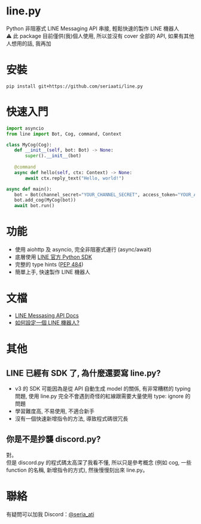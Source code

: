 # line.py
 Python 非阻塞式 LINE Messaging API 串接, 輕鬆快速的製作 LINE 機器人  
 ⚠️ 此 package 目前僅供(我)個人使用, 所以並沒有 cover 全部的 API, 如果有其他人想用的話, 我再加

# 安裝
 ```
 pip install git+https://github.com/seriaati/line.py
 ```

# 快速入門
 ```py
 import asyncio
 from line import Bot, Cog, command, Context

 class MyCog(Cog):
    def __init__(self, bot: Bot) -> None:
        super().__init__(bot)
    
    @command
    async def hello(self, ctx: Context) -> None:
        await ctx.reply_text("Hello, world!")

 async def main():
    bot = Bot(channel_secret="YOUR_CHANNEL_SECRET", access_token="YOUR_ACCESS_TOKEN")
    bot.add_cog(MyCog(bot))
    await bot.run()
 ```

# 功能
 - 使用 aiohttp 及 asyncio, 完全非阻塞式運行 (async/await)
 - 底層使用 [LINE 官方 Python SDK](https://github.com/line/line-bot-sdk-python/)
 - 完整的 type hints ([PEP 484](https://peps.python.org/pep-0484/))
 - 簡單上手, 快速製作 LINE 機器人

# 文檔
 - [LINE Messasing API Docs](https://developers.line.biz/en/docs/messaging-api/)
 - [如何設定一個 LINE 機器人?](https://seraiati.notion.site/LINE-715e0c72e7c8481eb81ef19c8cf6ddfb?pvs=4)

# 其他
## LINE 已經有 SDK 了, 為什麼還要寫 line.py?
 - v3 的 SDK 可能因為是從 API 自動生成 model 的關係, 有非常糟糕的 typing 問題, 使用 line.py 完全不會遇到奇怪的紅線跟需要大量使用 type: ignore 的問題
 - 學習難度高, 不易使用, 不適合新手
 - 沒有一個快速新增指令的方法, 導致程式碼很冗長
## 你是不是抄襲 discord.py?
 對。  
 但是 discord.py 的程式碼太高深了我看不懂, 所以只是參考概念 (例如 cog, 一些 function 的名稱, 新增指令的方式), 然後慢慢刻出來 line.py。

# 聯絡
 有疑問可以加我 Discord：[@seria_ati](https://discord.com/users/410036441129943050)
